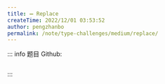 ```yaml
---
title: ➖ Replace
createTime: 2022/12/01 03:53:52
author: pengzhanbo
permalink: /note/type-challenges/medium/replace/
---
```


::: info 题目
Github: []()

```ts
```
:::
